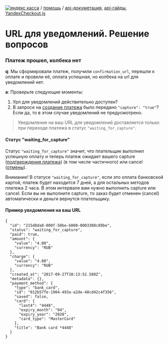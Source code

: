[![яндекс касса](/i/yakassalogo.png "Яндекс Касса")](https://kassa.yandex.ru) / [помощь](https://yandex.ru/support/checkout/) / [api-докуметация](https://kassa.yandex.ru/docs/checkout-api/#api-yandex-kassy), [api-гайды](https://kassa.yandex.ru/docs/guides/#bystryj-start), [YandexCheckout.js](https://kassa.yandex.ru/docs/checkout-js/#yandexcheckout-js)

URL для уведомлений. Решение вопросов
=====================================

### Платеж прошел, колбека нет

**q**: Мы сформировали платеж, получили `confirmation_url`, перешли к оплате и провели её, оплата успешная, но колбека на url для уведомлений нет.

**a**: Проверьте следующие моменты:
1. Урл для уведомлений действительно доступен?
2. В запросе на [создание платежа](https://kassa.yandex.ru/docs/checkout-api/#sozdanie-platezha) было передано `"capture": "true"`? Если да, то в этом случае уведомлений не предусмотрено.

> Уведомление на ваш URL для уведомлений доставляется только при переходе платежа в статус `"waiting_for_capture"`.

#### Статус "waiting_for_capture"

Статус `"waiting_for_capture"` значит, что плательщик выполнил успешную оплату и теперь платеж ожидает вашего capture ([подтверждения платежа](https://kassa.yandex.ru/docs/checkout-api/#podtwerzhdenie-platezha)) (в том числе частичного) или cancel ([отмены](https://kassa.yandex.ru/docs/checkout-api/#otmena-platezha)).

Внимание! В статусе `"waiting_for_capture"`, если это оплата банковской картой, платеж будет находится 7 дней, а для остальных методов платежа 2 часа. В этом интервале вам нужно выполнить capture или cancel. Если вы не выполните capture, то заказ будет отменен (cancel) автоматически и деньги вернутся плательщику.

#### Пример уведомления на ваш URL

```
{
  "id": "215d8da0-000f-50be-b000-0003308c89be",
  "status": "waiting_for_capture",
  "paid": true,
  "amount": {
    "value": "4.00",
    "currency": "RUB"
  },
  "charge": {
    "value": "4.00",
    "currency": "RUB"
  },
  "created_at": "2017-09-27T10:13:52.588Z",
  "metadata": {},
  "payment_method": {
    "type": "bank_card",
    "id": "012b57fe-1904-493a-a2de-48cd42c4f356",
    "saved": false,
    "card": {
      "last4": "4448",
      "expiry_month": "04",
      "expiry_year": "2020",
      "card_type": "MasterCard"
    },
    "title": "Bank card *4448"
  }
}
```
